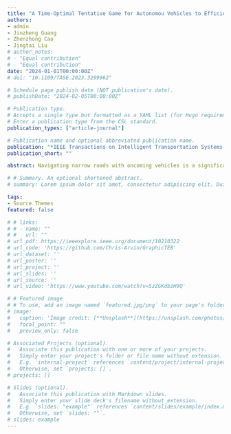 ```yaml
---
title: "A Time-Optimal Tentative Game for Autonomou Vehicles to Efficiently Pass through Narrow Roads"
authors:
- admin
- Jinzheng Guang
- Zhenzhong Cao
- Jingtai Liu
# author_notes:
# - "Equal contribution"
# - "Equal contribution"
date: "2024-01-01T00:00:00Z"
# doi: "10.1109/TASE.2023.3299962"

# Schedule page publish date (NOT publication's date).
# publishDate: "2024-02-05T00:00:00Z"

# Publication type.
# Accepts a single type but formatted as a YAML list (for Hugo requirements).
# Enter a publication type from the CSL standard.
publication_types: ["article-journal"]

# Publication name and optional abbreviated publication name.
publication: "*IEEE Transactions on Intelligent Transportation Systems, under review*(TITS)"
publication_short: ""

abstract: Navigating narrow roads with oncoming vehicles is a significant challenge that has garnered considerable public interest. These scenarios often involve sections that cannot accommodate two moving vehicles simultaneously due to the presence of stationary vehicles or limited road width. Autonomous vehicles must therefore profoundly comprehend their surroundings to identify passable areas and execute sophisticated maneuvers. To address this issue, this paper presents a comprehensive model for such an intricate scenario. The primary contribution is the principle of road width occupancy minimization, which models the narrow road problem and identifies candidate meeting gaps. Additionally, the concept of homology classes is introduced to help initialize and optimize candidate trajectories, while evaluation strategies are developed to select the optimal gap and most efficient trajectory. Qualitative and quantitative simulations demonstrate that the proposed approach, SM-NR, achieves high scene pass rates, efficient movement, and robust decisions. Experiments conducted in tiny gap scenarios and conflict scenarios reveal that the autonomous vehicle can robustly select meeting gaps and trajectories, compromising flexibly for safety while advancing bravely for efficiency. Visit https://sm-nr.github.io for the video and code.

# # Summary. An optional shortened abstract.
# summary: Lorem ipsum dolor sit amet, consectetur adipiscing elit. Duis posuere tellus ac convallis placerat. Proin tincidunt magna sed ex sollicitudin condimentum.

tags:
- Source Themes
featured: false

# # links:
# # - name: ""
# #   url: ""
# url_pdf: https://ieeexplore.ieee.org/document/10210322
# url_code: 'https://github.com/Chris-Arvin/GraphicTEB'
# url_dataset: ''
# url_poster: ''
# url_project: ''
# url_slides: ''
# url_source: ''
# url_video: 'https://www.youtube.com/watch?v=SzZGKdbzH9Q'

# # Featured image
# # To use, add an image named `featured.jpg/png` to your page's folder. 
# image:
#   caption: 'Image credit: [**Unsplash**](https://unsplash.com/photos/jdD8gXaTZsc)'
#   focal_point: ""
#   preview_only: false

# Associated Projects (optional).
#   Associate this publication with one or more of your projects.
#   Simply enter your project's folder or file name without extension.
#   E.g. `internal-project` references `content/project/internal-project/index.md`.
#   Otherwise, set `projects: []`.
# projects: []

# Slides (optional).
#   Associate this publication with Markdown slides.
#   Simply enter your slide deck's filename without extension.
#   E.g. `slides: "example"` references `content/slides/example/index.md`.
#   Otherwise, set `slides: ""`.
# slides: example
---
```


<!-- {{% callout note %}}
Click the *Cite* button above to demo the feature to enable visitors to import publication metadata into their reference management software.
{{% /callout %}}

{{% callout note %}}
Create your slides in Markdown - click the *Slides* button to check out the example.
{{% /callout %}}

Add the publication's **full text** or **supplementary notes** here. You can use rich formatting such as including [code, math, and images](https://docs.hugoblox.com/content/writing-markdown-latex/). -->
